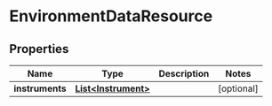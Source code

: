 
# EnvironmentDataResource

## Properties
Name | Type | Description | Notes
------------ | ------------- | ------------- | -------------
**instruments** | [**List&lt;Instrument&gt;**](Instrument.md) |  |  [optional]



